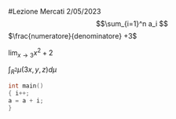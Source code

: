 #Lezione Mercati 2/05/2023
$$\sum_{i=1}^n a_i $$ 
$\frac{numeratore}{denominatore} +3$

$\lim_{x\to3}x^2 + 2$

$\int_{R^2}\mu(3x,y,z)d\mu$

``` c
int main()
{ i++; 
a = a + i;
}
```
